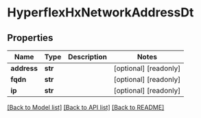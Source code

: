 # HyperflexHxNetworkAddressDt

## Properties
Name | Type | Description | Notes
------------ | ------------- | ------------- | -------------
**address** | **str** |  | [optional] [readonly] 
**fqdn** | **str** |  | [optional] [readonly] 
**ip** | **str** |  | [optional] [readonly] 

[[Back to Model list]](../README.md#documentation-for-models) [[Back to API list]](../README.md#documentation-for-api-endpoints) [[Back to README]](../README.md)


